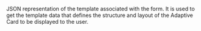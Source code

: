JSON representation of the template associated with the form. It is used to get the template data that defines the structure and layout of the Adaptive Card to be displayed to the user.